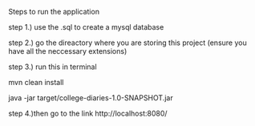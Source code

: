 Steps to run the application

step 1.) use the .sql to create a mysql database

step 2.) go the direactory where you are storing this project (ensure you have all the neccessary extensions)

step 3.) run this in terminal 

mvn clean install

java -jar target/college-diaries-1.0-SNAPSHOT.jar


step 4.)then go to the link
http://localhost:8080/
